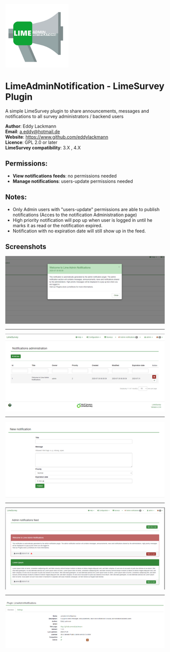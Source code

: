 
<img src="docs/logo/logo.png" width="200">


# LimeAdminNotification - LimeSurvey Plugin
A simple LimeSurvey plugin to share announcements, messages and notifications to all survey administrators / backend users

**Author**: Eddy Lackmann  
**Email**: a.eddy@hotmail.de  
**Website**: https://www.github.com/eddylackmann  
**Licence**: GPL 2.0 or later  
**LimeSurvey compatibility**: 3.X , 4.X

## Permissions: 
- **View notifications feeds**: no permissions needed
- **Manage notifications**: users-update permissions needed  

## Notes: 
- Only Admin users with "users-update" permissions are able to publish notifications (Acces to the notification Administration page)
- High priority notification will pop up when user is logged in until he marks it as read or the notification expired. 
- Notification with no expiration date will still show up in the feed.


## Screenshots
![Pop up messages](docs/screenshots/Screenshot1.png)

<hr>

![Administration page](docs/screenshots/Screenshot2.png)

<hr>

![Create notification page](docs/screenshots/Screenshot4.png)

<hr>

![Notifications feed page](docs/screenshots/Screenshot5.png)

<hr>

![Plugin info page ](docs/screenshots/Screenshot6.png)
